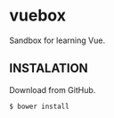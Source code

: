 # vuebox
Sandbox for learning Vue.

## INSTALATION

Download from GitHub.

```bash
$ bower install
```
